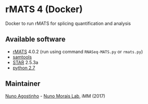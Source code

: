 # rMATS 4 (Docker)
Docker to run rMATS for splicing quantification and analysis

## Available software
- [rMATS](http://rnaseq-mats.sourceforge.net) 4.0.2 (run using command `RNASeq-MATS.py` or `rmats.py`)
- [samtools](http://htslib.org)
- [STAR](https://github.com/alexdobin/STAR) 2.5.3a
- [python 2.7](https://python.org)

## Maintainer
[Nuno Agostinho](mailto:nunodanielagostinho@gmail.com) - [Nuno Morais Lab](http://imm.medicina.ulisboa.pt/group/compbio/), iMM (2017)
